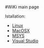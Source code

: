 #WiKi main page

Istallation:
- [Linux](InstallLinux.md)
- [MacOSX](InstallMacOSX.md)
- [MSYS](InstallMSYS.md)
- [Visual Studio](InstallMSVS.md)
